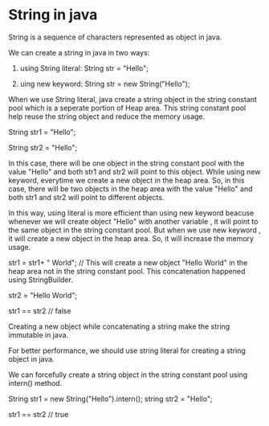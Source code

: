 # String in java

String is a sequence of characters represented as object in java.

We can create a string in java in two ways:

1. using String literal: String str = "Hello";

2. uing new keyword: String str = new String("Hello");

When we use String literal, java create a string object in the string constant pool which is a seperate portion of Heap area. This string constant pool help reuse the string object and reduce the memory usage.


String str1 = "Hello";

String str2 = "Hello";

In this case, there will be one object in the string constant pool with the value "Hello" and both str1 and str2 will point to this object.
While using new keyword, everytime we create a new object in the heap area. So, in this case, there will be two objects in the heap area with the value "Hello" and both str1 and str2 will point to different objects.

In this way, using literal is more efficient than using new keyword beacuse whenever we will create object "Hello" with another variable , it will point to the same object in the string constant pool. But when we use new keyword , it will create a new object in the heap area. So, it will increase the memory usage.

str1 = str1+ " World"; // This will create a new object "Hello World" in the heap area not in the string constant pool. This concatenation happened
using StringBuilder.

str2 = "Hello World";

str1 == str2 // false

Creating a new object while concatenating a string make the string immutable in java.

For better performance, we should use string literal for creating a string object in java.

We can forcefully create a string object in the string constant pool using intern() method.

String str1 = new String("Hello").intern();
string str2 = "Hello";

str1 == str2 // true

